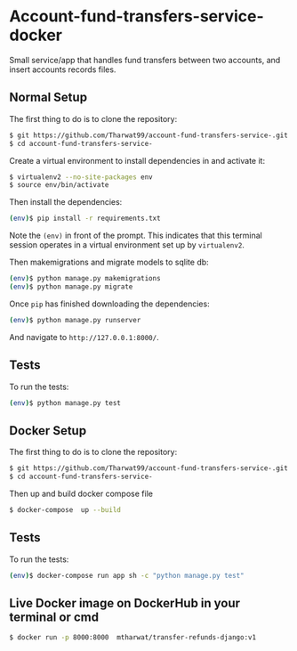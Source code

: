 # Account-fund-transfers-service-docker
Small service/app that handles fund transfers between two accounts, and insert accounts records files.


## Normal Setup

The first thing to do is to clone the repository:

```sh
$ git https://github.com/Tharwat99/account-fund-transfers-service-.git
$ cd account-fund-transfers-service-
```

Create a virtual environment to install dependencies in and activate it:

```sh
$ virtualenv2 --no-site-packages env
$ source env/bin/activate
```

Then install the dependencies:

```sh
(env)$ pip install -r requirements.txt
```
Note the `(env)` in front of the prompt. This indicates that this terminal
session operates in a virtual environment set up by `virtualenv2`.

Then makemigrations and migrate models to sqlite db:
```sh
(env)$ python manage.py makemigrations 
(env)$ python manage.py migrate
```

Once `pip` has finished downloading the dependencies:

```sh
(env)$ python manage.py runserver
```
And navigate to `http://127.0.0.1:8000/`.

## Tests

To run the tests:
```sh
(env)$ python manage.py test
```
## Docker Setup

The first thing to do is to clone the repository:

```sh
$ git https://github.com/Tharwat99/account-fund-transfers-service-.git
$ cd account-fund-transfers-service-
```
Then up and build docker compose file
```sh
$ docker-compose  up --build
```
## Tests

To run the tests:
```sh
(env)$ docker-compose run app sh -c "python manage.py test"
```
## Live Docker image on DockerHub in your terminal or cmd 

```sh
$ docker run -p 8000:8000  mtharwat/transfer-refunds-django:v1
```

